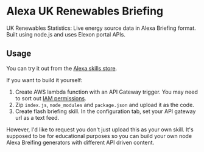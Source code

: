 # Alexa UK Renewables Briefing
UK Renewables Statistics: Live energy source data in Alexa Briefing format. Built using node.js and uses Elexon portal APIs.

## Usage
You can try it out from the [Alexa skills store](https://www.amazon.co.uk/dp/B074ZPQPX2/?tag=domdomegg-21).

If you want to build it yourself:
1. Create AWS lambda function with an API Gateway trigger. You may need to sort out [IAM permissions](https://aws.amazon.com/premiumsupport/knowledge-center/api-gateway-cloudwatch-logs/).
2. Zip `index.js`, `node_modules` and `package.json` and upload it as the code.
3. Create flash briefing skill. In the configuration tab, set your API gateway url as a text feed.

However, I'd like to request you don't just upload this as your own skill. It's supposed to be for educational purposes so you can build your own node Alexa Breifing generators with different API driven content.
